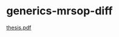 # generics-mrsop-diff

[thesis.pdf](https://www.google.com/url?sa=t&rct=j&q=&esrc=s&source=web&cd=&ved=2ahUKEwiqivvF5enyAhXl0eAKHZFCBh0QFnoECAUQAQ&url=https%3A%2F%2Fdspace.library.uu.nl%2Fbitstream%2Fhandle%2F1874%2F380853%2Fthesis.pdf%3Fsequence%3D2%26isAllowed%3Dy&usg=AOvVaw1OgVuJ-dKEaHbWiGwKDuFA)
